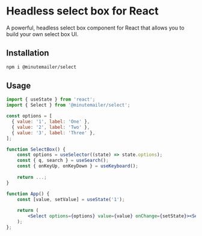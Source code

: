 # Headless select box for React

A powerful, headless select box component for React that allows you to build your own select box UI.

## Installation
    
```bash
npm i @minutemailer/select
```

## Usage

```jsx
import { useState } from 'react';
import { Select } from '@minutemailer/select';

const options = [
  { value: '1', label: 'One' },
  { value: '2', label: 'Two' },
  { value: '3', label: 'Three' },
];

function SelectBox() {
    const options = useSelector((state) => state.options);
    const { q, search } = useSearch();
    const { onKeyUp, onKeyDown } = useKeyboard();
    
    return ...;
}

function App() {
    const [value, setValue] = useState('1');
    
    return (
        <Select options={options} value={value} onChange={setState}><SelectBox /></Select>
    );
};
```
